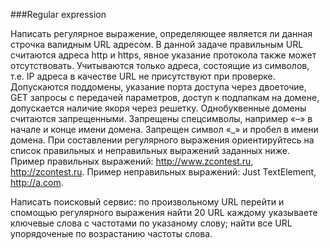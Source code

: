 ###Regular expression

Написать регулярное выражение, определяющее является ли данная строчка 
валидным URL адресом. В данной задаче правильным URL считаются адреса 
http и https, явное указание протокола также может отсутствовать. 
Учитываются только адреса, состоящие из символов, т.е. IP адреса в 
качестве URL не присутствуют при проверке. Допускаются поддомены, 
указание порта доступа через двоеточие, GET запросы с передачей 
параметров, доступ к подпапкам на домене, допускается наличие якоря 
через решетку. Однобуквенные домены считаются запрещенными. Запрещены 
спецсимволы, например «–» в начале и конце имени домена. Запрещен символ 
«_» и пробел в имени домена. При составлении регулярного выражения 
ориентируйтесь на список правильных и неправильных выражений заданных 
ниже. Пример правильных выражений: http://www.zcontest.ru, 
http://zcontest.ru. Пример неправильных выражений: Just TextElement, 
http://a.com. 

Написать поисковый сервис: по произвольному URL перейти и спомощью 
регулярного выражения найти 20 URL каждому указываете ключевые слова 
с частотами по указаному слову; найти все URL упорядоченые по 
возрастанию частоты слова.